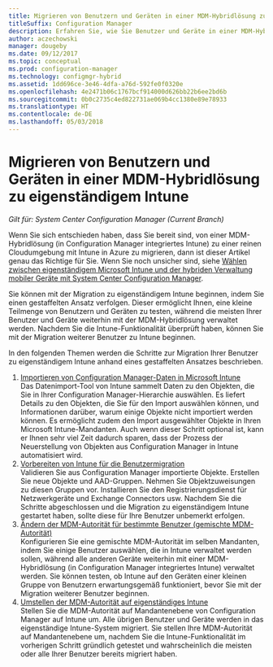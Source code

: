 ```yaml
---
title: Migrieren von Benutzern und Geräten in einer MDM-Hybridlösung zu eigenständigem Intune
titleSuffix: Configuration Manager
description: Erfahren Sie, wie Sie Benutzer und Geräte in einer MDM-Hybridlösung zu eigenständigem Intune migrieren.
author: aczechowski
manager: dougeby
ms.date: 09/12/2017
ms.topic: conceptual
ms.prod: configuration-manager
ms.technology: configmgr-hybrid
ms.assetid: 1dd696ce-3e46-4dfa-a76d-592fe0f0320e
ms.openlocfilehash: 4e2471b06c1767bcf914000d626bb22b6ee2bd6b
ms.sourcegitcommit: 0b0c2735c4ed822731ae069b4cc1380e89e78933
ms.translationtype: HT
ms.contentlocale: de-DE
ms.lasthandoff: 05/03/2018
---
```

# <a name="migrate-hybrid-mdm-users-and-devices-to-intune-standalone"></a>Migrieren von Benutzern und Geräten in einer MDM-Hybridlösung zu eigenständigem Intune

*Gilt für: System Center Configuration Manager (Current Branch)*    

Wenn Sie sich entschieden haben, dass Sie bereit sind, von einer MDM-Hybridlösung (in Configuration Manager integriertes Intune) zu einer reinen Cloudumgebung mit Intune in Azure zu migrieren, dann ist dieser Artikel genau das Richtige für Sie. Wenn Sie noch unsicher sind, siehe [Wählen zwischen eigenständigem Microsoft Intune und der hybriden Verwaltung mobiler Geräte mit System Center Configuration Manager](https://docs.microsoft.com/sccm/mdm/understand/choose-between-standalone-intune-and-hybrid-mobile-device-management). 

Sie können mit der Migration zu eigenständigem Intune beginnen, indem Sie einen gestaffelten Ansatz verfolgen. Dieser ermöglicht Ihnen, eine kleine Teilmenge von Benutzern und Geräten zu testen, während die meisten Ihrer Benutzer und Geräte weiterhin mit der MDM-Hybridlösung verwaltet werden. Nachdem Sie die Intune-Funktionalität überprüft haben, können Sie mit der Migration weiterer Benutzer zu Intune beginnen.    

In den folgenden Themen werden die Schritte zur Migration Ihrer Benutzer zu eigenständigem Intune anhand eines gestaffelten Ansatzes beschrieben.    
  
1.  [Importieren von Configuration Manager-Daten in Microsoft Intune](migrate-import-data.md)   
    Das Datenimport-Tool von Intune sammelt Daten zu den Objekten, die Sie in Ihrer Configuration Manager-Hierarchie auswählen. Es liefert Details zu den Objekten, die Sie für den Import auswählen können, und Informationen darüber, warum einige Objekte nicht importiert werden können. Es ermöglicht zudem den Import ausgewählter Objekte in Ihren Microsoft Intune-Mandanten. Auch wenn dieser Schritt optional ist, kann er Ihnen sehr viel Zeit dadurch sparen, dass der Prozess der Neuerstellung von Objekten aus Configuration Manager in Intune automatisiert wird. 
2.  [Vorbereiten von Intune für die Benutzermigration](migrate-prepare-intune.md)    
    Validieren Sie aus Configuration Manager importierte Objekte. Erstellen Sie neue Objekte und AAD-Gruppen. Nehmen Sie Objektzuweisungen zu diesen Gruppen vor. Installieren Sie den Registrierungsdienst für Netzwerkgeräte und Exchange Connectors usw. Nachdem Sie die Schritte abgeschlossen und die Migration zu eigenständigem Intune gestartet haben, sollte diese für Ihre Benutzer unbemerkt erfolgen.  
3.  [Ändern der MDM-Autorität für bestimmte Benutzer (gemischte MDM-Autorität)](migrate-mixed-authority.md)    
    Konfigurieren Sie eine gemischte MDM-Autorität im selben Mandanten, indem Sie einige Benutzer auswählen, die in Intune verwaltet werden sollen, während alle anderen Geräte weiterhin mit einer MDM-Hybridlösung (in Configuration Manager integriertes Intune) verwaltet werden. Sie können testen, ob Intune auf den Geräten einer kleinen Gruppe von Benutzern erwartungsgemäß funktioniert, bevor Sie mit der Migration weiterer Benutzer beginnen. 
4.  [Umstellen der MDM-Autorität auf eigenständiges Intune](change-mdm-authority.md)     
    Stellen Sie die MDM-Autorität auf Mandantenebene von Configuration Manager auf Intune um. Alle übrigen Benutzer und Geräte werden in das eigenständige Intune-System migriert. Sie stellen Ihre MDM-Autorität auf Mandantenebene um, nachdem Sie die Intune-Funktionalität im vorherigen Schritt gründlich getestet und wahrscheinlich die meisten oder alle Ihrer Benutzer bereits migriert haben.